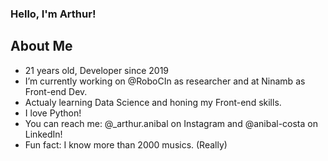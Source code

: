 ### Hello, I'm Arthur!

## About Me

- 21 years old, Developer since 2019
- I’m currently working on @RoboCIn as researcher and at Ninamb as Front-end Dev.
- Actualy learning Data Science and honing my Front-end skills.
- I love Python!
- You can reach me: @_arthur.anibal on Instagram and @anibal-costa on LinkedIn!
- Fun fact: I know more than 2000 musics. (Really)
